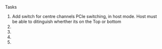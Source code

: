 Tasks

1. Add switch for centre channels PCIe switching, in host mode.  Host must be able to ditinguish wherther its on the Top or bottom
2. 
3. 
4. 
5. 
